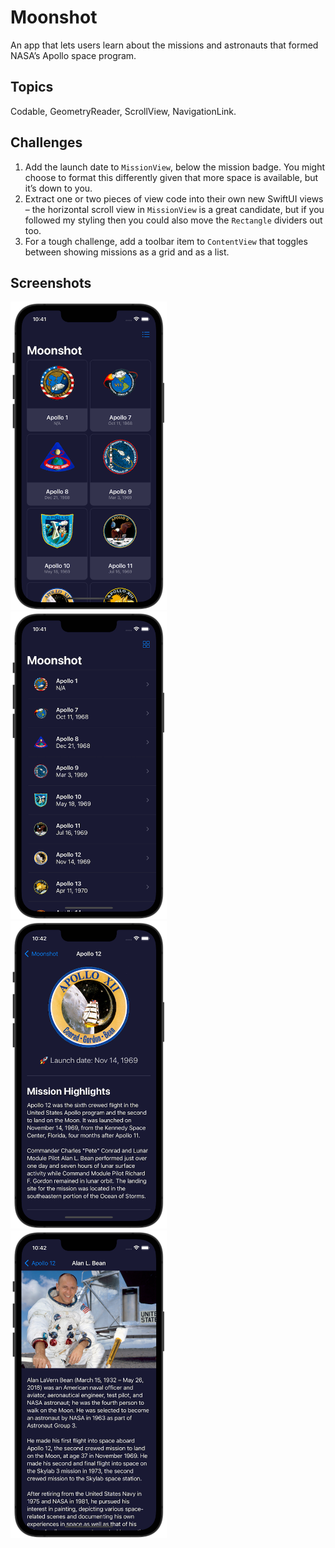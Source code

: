 # Moonshot

An app that lets users learn about the missions and astronauts that formed NASA’s Apollo space program.

## Topics

Codable, GeometryReader, ScrollView, NavigationLink.

## Challenges

1. Add the launch date to `MissionView`, below the mission badge. You might choose to format this differently given that more space is available, but it’s down to you.
2. Extract one or two pieces of view code into their own new SwiftUI views – the horizontal scroll view in `MissionView` is a great candidate, but if you followed my styling then you could also move the `Rectangle` dividers out too.
3. For a tough challenge, add a toolbar item to `ContentView` that toggles between showing missions as a grid and as a list.

## Screenshots

<img src="screenshots/screen01.png" alt="Moonshot app screenshot 1" width="250">&nbsp;&nbsp;&nbsp;&nbsp;
<img src="screenshots/screen02.png" alt="Moonshot app screenshot 2" width="250">&nbsp;&nbsp;&nbsp;&nbsp;
<img src="screenshots/screen03.png" alt="Moonshot app screenshot 3" width="250">&nbsp;&nbsp;&nbsp;&nbsp;
<img src="screenshots/screen04.png" alt="Moonshot app screenshot 4" width="250">
